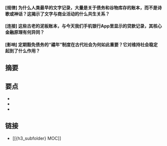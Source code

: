 #### [规律] 为什么人类最早的文字记录，大量是关于债务和谷物库存的账本，而不是诗歌或神话？这揭示了文字与商业活动的什么共生关系？


#### [连接] 这些古老的泥板账本，与今天我们手机银行App里显示的贷款记录，其核心金融原理有何异同？


#### [影响] 定期豁免债务的“禧年”制度在古代社会为何如此重要？它对维持社会稳定起到了什么作用？


## 摘要


## 要点

- 
- 
- 

## 链接

- [[{h3_subfolder} MOC]]
